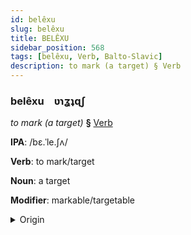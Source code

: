 ```yaml
---
id: belêxu
slug: belêxu
title: BELÊXU
sidebar_position: 568
tags: [belêxu, Verb, Balto-Slavic]
description: to mark (a target) § Verb
---
```


### belêxu&emsp;<span kind="abugida">ʋɿʓʇɋʃ</span>

*to mark (a target)* **§** [Verb](../../tags/Verb)

**IPA**: /bɛ.ˈle.ʃʌ/

**Verb**: to mark/target

**Noun**: a target

**Modifier**: markable/targetable

<details>
    <summary>Origin</summary>
    Bulgarian беле́жа beléža [bɛˈlɛʒɐ]<br/>
    <em>Balto-Slavic Language Family</em>
</details>